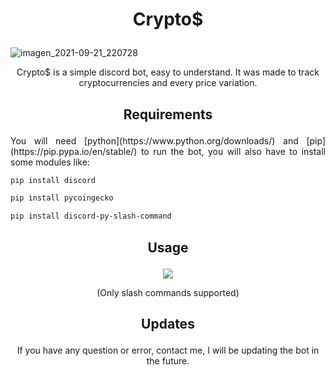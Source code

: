 # <p align="center">Crypto$</p>

![imagen_2021-09-21_220728](https://user-images.githubusercontent.com/15966262/134240196-0c00a3d0-7815-4d00-bacc-7b03f0ea4e86.png)


<p align="center">Crypto$ is a simple discord bot, easy to understand. It was made to track cryptocurrencies and every price variation.</p>

## <p align="center">Requirements</p>

<p align="justify">You will need [python](https://www.python.org/downloads/) and [pip](https://pip.pypa.io/en/stable/) to run the bot, you will also have to install some modules like:</p>

```bash
pip install discord
```
```bash
pip install pycoingecko
```
```bash
pip install discord-py-slash-command
```

## <p align="center">Usage</p>
<p align="center">
  <img src="https://media.discordapp.net/attachments/865721237774925834/889941419475742741/Untitled.gif" />
</p>

<p align="center">(Only slash commands supported)</p>

## <p align="center">Updates</p>
<p align="center">If you have any question or error, contact me, I will be updating the bot in the future.</p>
